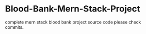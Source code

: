 # Blood-Bank-Mern-Stack-Project
complete mern stack blood bank project source code please check commits.



